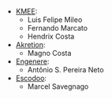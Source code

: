- [KMEE](https://www.kmee.com.br):
  - Luis Felipe Mileo
  - Fernando Marcato
  - Hendrix Costa
- [Akretion](https://www.akretion.com/pt-BR):
  - Magno Costa
- [Engenere](https://engenere.one):
  - Antônio S. Pereira Neto
- [Escodoo](https://www.escodoo.com.br):
  - Marcel Savegnago
